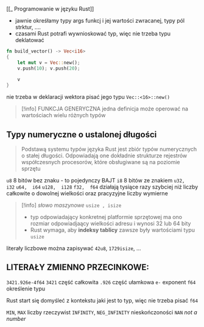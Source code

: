 [[_ Programowanie w języku Rust]]

- jawnie okreśłamy typy args funkcj i jej wartości zwracanej, typy pól strktur, ....
- czasami Rust potrafi wywnioskować typ, więc nie trzeba typu deklatować
```rust
fn build_vector() -> Vec<i16> 
{ 
	let mut v = Vec::new();
	v.push(10); v.push(20);
	
	v 
}
```
nie trzeba w deklaracji wektora pisać jego typu `Vec::<16>::new()`


>[!info] FUNKCJA GENERYCZNA
>jedna definicja może operować na wartościach wielu różnych typów



## Typy numeryczne o ustalonej długości

> Podstawą systemu typów języka Rust jest zbiór typów numerycznych o stałej długości. Odpowiadają one dokładnie strukturze rejestrów współczesnych procesorów, które obsługiwane są na poziomie sprzętu

`u8`  8 bitów bez znaku - to pojedynczy BAJT
`i8` 8 bitów ze znakiem
`u32,  i32`
`u64,  i64`
`u128,  i128`
`f32,  f64`
działają tysiące razy szybciej niż liczby całkowite o dowolnej wielkości oraz pracyzyjne liczby wymierne

>[!info] *słowo maszynowe* `usize , isize` 
> - typ odpowiadający konkretnej platformie sprzętowej
ma ono rozmiar odpowiadjaący wielkości adresu i wynosi 32 lub 64 bity
>  - Rust wymaga, aby **indeksy tablicy** zawsze były wartościami typu `usize`

literały liczbowe można zapisywać `42u8`, `1729isize`, ...

## LITERAŁY ZMIENNO PRZECINKOWE:
`3421.926e-4f64`
`3421` część całkowita
`.926` część ułamkowa
`e-` exponent
`f64` określenie typu

Rust start się domyśleć z kontekstu jaki jest to typ, więc nie trzeba pisać `f64`

`MIN`, `MAX` liczby rzeczywist
`INFINITY`, `NEG_INFINITY` nieskończoności
`NAN` *not a number*



















